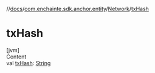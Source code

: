 //[docs](../../index.md)/[com.enchainte.sdk.anchor.entity](../index.md)/[Network](index.md)/[txHash](tx-hash.md)



# txHash  
[jvm]  
Content  
val [txHash](tx-hash.md): [String](https://kotlinlang.org/api/latest/jvm/stdlib/kotlin/-string/index.html)  



